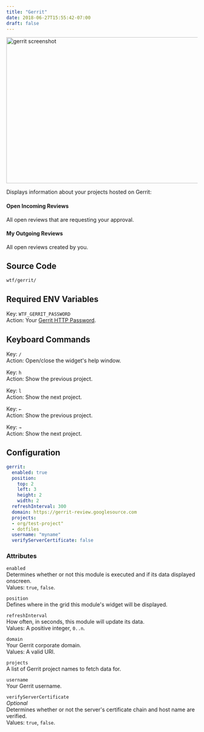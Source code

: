 ```yaml
---
title: "Gerrit"
date: 2018-06-27T15:55:42-07:00
draft: false
---
```


<img src="/imgs/modules/gerrit.png" width="640" height="384" alt="gerrit screenshot" />

Displays information about your projects hosted on Gerrit:

#### Open Incoming Reviews

All open reviews that are requesting your approval.

#### My Outgoing Reviews

All open reviews created by you.

## Source Code

```bash
wtf/gerrit/
```

## Required ENV Variables

<span class="caption">Key:</span> `WTF_GERRIT_PASSWORD` <br />
<span class="caption">Action:</span> Your <a href="https://gerrit-review.googlesource.com/Documentation/user-upload.html#http">Gerrit HTTP Password</a>.

## Keyboard Commands

<span class="caption">Key:</span> `/` <br />
<span class="caption">Action:</span> Open/close the widget's help window.

<span class="caption">Key:</span> `h` <br />
<span class="caption">Action:</span> Show the previous project.

<span class="caption">Key:</span> `l` <br />
<span class="caption">Action:</span> Show the next project.

<span class="caption">Key:</span> `←` <br />
<span class="caption">Action:</span> Show the previous project.

<span class="caption">Key:</span> `→` <br />
<span class="caption">Action:</span> Show the next project.

## Configuration

```yaml
gerrit:
  enabled: true
  position:
    top: 2
    left: 3
    height: 2
    width: 2
  refreshInterval: 300
  domain: https://gerrit-review.googlesource.com
  projects:
  - org/test-project"
  - dotfiles
  username: "myname"
  verifyServerCertificate: false
```

### Attributes

`enabled` <br />
Determines whether or not this module is executed and if its data displayed onscreen. <br />
Values: `true`, `false`.

`position` <br />
Defines where in the grid this module's widget will be displayed. <br />

`refreshInterval` <br />
How often, in seconds, this module will update its data. <br />
Values: A positive integer, `0..n`.

`domain` <br />
Your Gerrit corporate domain. <br />
Values: A valid URI.

`projects` <br />
A list of Gerrit project names to fetch data for. <br />

`username` <br />
Your Gerrit username. <br />

`verifyServerCertificate` <br />
_Optional_ <br />
Determines whether or not the server's certificate chain and host name are verified. <br />
Values: `true`, `false`.

